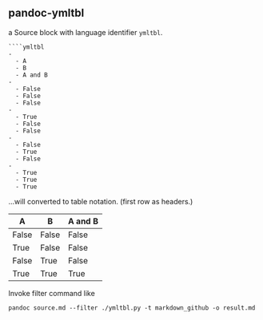 pandoc-ymltbl
-------------

a Source block with language identifier `ymltbl`.

~~~~
````ymltbl
-
  - A
  - B
  - A and B
-
  - False
  - False
  - False
-
  - True
  - False
  - False
-
  - False
  - True
  - False
-
  - True
  - True
  - True
~~~~

...will converted to table notation.
(first row as headers.)

| A     | B     | A and B |
|-------|-------|---------|
| False | False | False   |
| True  | False | False   |
| False | True  | False   |
| True  | True  | True    |

Invoke filter command like

```
pandoc source.md --filter ./ymltbl.py -t markdown_github -o result.md
```
